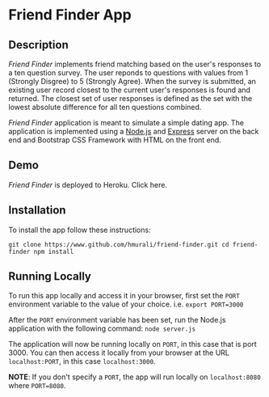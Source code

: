 # Friend Finder App
## Description
*Friend Finder* implements friend matching based on the user's responses to a ten question survey. The user reponds to questions with values from 1 (Strongly Disgree) to 5 (Strongly Agree). When the survey is submitted, an existing user record closest to the current user's responses is found and returned. The closest set of user responses is defined as the set with the lowest absolute difference for all ten questions combined. 

*Friend Finder* application is meant to simulate a simple dating app. The application is implemented using a [Node.js](https://nodejs.org/en/) and [Express](https://expressjs.com/) server on the back end and Bootstrap CSS Framework with HTML on the front end. 

## Demo
*Friend Finder* is deployed to Heroku. Click here.

## Installation
To install the app follow these instructions:

`git clone https://www.github.com/hmurali/friend-finder.git
cd friend-finder
npm install`

## Running Locally
To run this app locally and access it in your browser, first set the `PORT` environment variable to the value of your choice. i.e. `export PORT=3000`

After the `PORT` environment variable has been set, run the Node.js application with the following command: `node server.js`

The application will now be running locally on `PORT`, in this case that is port 3000. You can then access it locally from your browser at the URL `localhost:PORT`, in this case `localhost:3000`. 

**NOTE**: If you don't specify a `PORT`, the app will run locally on `localhost:8080` where `PORT=8080`.
